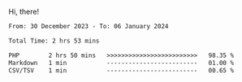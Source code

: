 Hi, there! 

<!--START_SECTION:waka-->

```txt
From: 30 December 2023 - To: 06 January 2024

Total Time: 2 hrs 53 mins

PHP        2 hrs 50 mins   >>>>>>>>>>>>>>>>>>>>>>>>>   98.35 %
Markdown   1 min           -------------------------   01.00 %
CSV/TSV    1 min           -------------------------   00.65 %
```

<!--END_SECTION:waka-->
